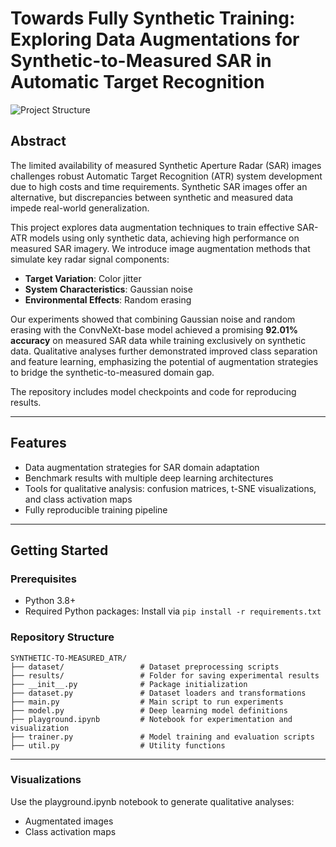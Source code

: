 # Towards Fully Synthetic Training: Exploring Data Augmentations for Synthetic-to-Measured SAR in Automatic Target Recognition

![Project Structure](assets/project_structure.png)

## Abstract

The limited availability of measured Synthetic Aperture Radar (SAR) images challenges robust Automatic Target Recognition (ATR) system development due to high costs and time requirements. Synthetic SAR images offer an alternative, but discrepancies between synthetic and measured data impede real-world generalization. 

This project explores data augmentation techniques to train effective SAR-ATR models using only synthetic data, achieving high performance on measured SAR imagery. We introduce image augmentation methods that simulate key radar signal components:  
- **Target Variation**: Color jitter  
- **System Characteristics**: Gaussian noise  
- **Environmental Effects**: Random erasing  

Our experiments showed that combining Gaussian noise and random erasing with the ConvNeXt-base model achieved a promising **92.01% accuracy** on measured SAR data while training exclusively on synthetic data. Qualitative analyses further demonstrated improved class separation and feature learning, emphasizing the potential of augmentation strategies to bridge the synthetic-to-measured domain gap.

The repository includes model checkpoints and code for reproducing results.  

---

## Features
- Data augmentation strategies for SAR domain adaptation
- Benchmark results with multiple deep learning architectures
- Tools for qualitative analysis: confusion matrices, t-SNE visualizations, and class activation maps
- Fully reproducible training pipeline

---

## Getting Started

### Prerequisites
- Python 3.8+
- Required Python packages: Install via `pip install -r requirements.txt`

### Repository Structure
```plaintext
SYNTHETIC-TO-MEASURED_ATR/
├── dataset/                 # Dataset preprocessing scripts
├── results/                 # Folder for saving experimental results
├── __init__.py              # Package initialization
├── dataset.py               # Dataset loaders and transformations
├── main.py                  # Main script to run experiments
├── model.py                 # Deep learning model definitions
├── playground.ipynb         # Notebook for experimentation and visualization
├── trainer.py               # Model training and evaluation scripts
├── util.py                  # Utility functions
```
---
### Visualizations
Use the playground.ipynb notebook to generate qualitative analyses:
- Augmentated images
- Class activation maps

